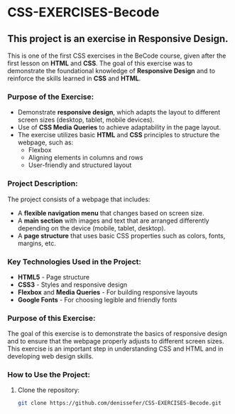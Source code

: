 # CSS-EXERCISES-Becode

## This project is an exercise in **Responsive Design**.

This is one of the first CSS exercises in the BeCode course, given after the first lesson on **HTML** and **CSS**. The goal of this exercise was to demonstrate the foundational knowledge of **Responsive Design** and to reinforce the skills learned in **CSS** and **HTML**.

### Purpose of the Exercise:
- Demonstrate **responsive design**, which adapts the layout to different screen sizes (desktop, tablet, mobile devices).
- Use of **CSS Media Queries** to achieve adaptability in the page layout.
- The exercise utilizes basic **HTML** and **CSS** principles to structure the webpage, such as:
    - Flexbox
    - Aligning elements in columns and rows
    - User-friendly and structured layout

### Project Description:
The project consists of a webpage that includes:
- A **flexible navigation menu** that changes based on screen size.
- A **main section** with images and text that are arranged differently depending on the device (mobile, tablet, desktop).
- A **page structure** that uses basic CSS properties such as colors, fonts, margins, etc.

### Key Technologies Used in the Project:
- **HTML5** - Page structure
- **CSS3** - Styles and responsive design
- **Flexbox** and **Media Queries** - For building responsive layouts
- **Google Fonts** - For choosing legible and friendly fonts

### Purpose of this Exercise:
The goal of this exercise is to demonstrate the basics of responsive design and to ensure that the webpage properly adjusts to different screen sizes. This exercise is an important step in understanding CSS and HTML and in developing web design skills.

### How to Use the Project:
1. Clone the repository:
   ```bash
   git clone https://github.com/denissefer/CSS-EXERCISES-Becode.git
